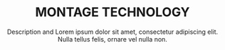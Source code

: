 ---
title:          MONTAGE TECHNOLOGY
subtitle:       Description and Lorem ipsum dolor sit amet, consectetur adipiscing elit. Nulla tellus felis, ornare vel nulla non.
image:          images/investment/montage_img.jpg
inversed_image: images/investment/montage_img2.jpg
href:           "http://montage-tech.com/"
description:    Lorem ipsum dolor sit amet, consectetur adipiscing elit. Nulla tellus felis, ornare vel nulla non, porttitor congue enim. Cras vehicula nisi eu tellus suscipit vestibulum. Integer congue at velit sit amet feugiat. Maecenas vehicula placerat iaculis. Donec pulvinar pellentesque orci ut congue.
effect:         slide_down
sort:           5
---